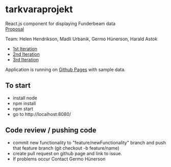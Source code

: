# tarkvaraprojekt
React.js component for displaying Funderbeam data   
[Proposal](https://courses.cs.ut.ee/MTAT.03.138/2017_fall/uploads/Main/FunderbeamVisualization.pdf)

Team: Helen Hendrikson, Madli Urbanik, Germo Hünerson, Harald Astok

* [1st Iteration](https://github.com/urbanikm/tarkvaraprojekt/wiki/1st-Iteration)
* [2nd Iteration](https://github.com/germohn/tarkvaraprojekt/wiki/2nd-Iteration)
* [3rd Iteration](https://github.com/germohn/tarkvaraprojekt/wiki/3rd-Iteration)



Application is running on [Github Pages](https://germohn.github.io/tarkvaraprojekt/) with sample data.

## To start
* install node
* npm install
* npm start
* go to http://localhost:8080/


## Code review / pushing code
* commit new functionality to "feature/newFunctionality" branch and push that feature branch (git checkout -b feature/name)
* create pull request on github page and link to issue.
* If problems occur Contact Germo Hünerson
